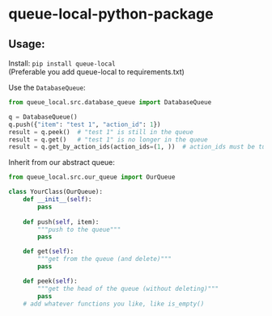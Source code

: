 # queue-local-python-package

## Usage:

Install: `pip install queue-local`  
(Preferable you add queue-local to requirements.txt)  

Use the `DatabaseQueue`:
```py
from queue_local.src.database_queue import DatabaseQueue

q = DatabaseQueue()
q.push({"item": "test 1", "action_id": 1})
result = q.peek()  # "test 1" is still in the queue
result = q.get()   # "test 1" is no longer in the queue
result = q.get_by_action_ids(action_ids=(1, ))  # action_ids must be tuple


```
Inherit from our abstract queue:
```py
from queue_local.src.our_queue import OurQueue

class YourClass(OurQueue):
    def __init__(self):
        pass
    
    def push(self, item):
        """push to the queue"""
        pass

    def get(self):
        """get from the queue (and delete)"""
        pass

    def peek(self):
        """get the head of the queue (without deleting)"""
        pass
    # add whatever functions you like, like is_empty()
```